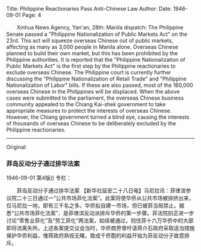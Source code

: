 Title: Philippine Reactionaries Pass Anti-Chinese Law
Author:
Date: 1946-09-01
Page: 4

　　Xinhua News Agency, Yan'an, 28th: Manila dispatch: The Philippine Senate passed a "Philippine Nationalization of Public Markets Act" on the 23rd. This act will squeeze overseas Chinese out of public markets, affecting as many as 3,000 people in Manila alone. Overseas Chinese planned to build their own market, but this has been prohibited by the Philippine authorities. It is reported that the "Philippine Nationalization of Public Markets Act" is the first step by the Philippine reactionaries to exclude overseas Chinese. The Philippine court is currently further discussing the "Philippine Nationalization of Retail Trade" and "Philippine Nationalization of Labor" bills. If these are also passed, most of the 160,000 overseas Chinese in the Philippines will be displaced. When the above cases were submitted to the parliament, the overseas Chinese business community appealed to the Chiang Kai-shek government to take appropriate measures to protect the interests of overseas Chinese. However, the Chiang government turned a blind eye, causing the interests of thousands of overseas Chinese to be deliberately excluded by the Philippine reactionaries.



<hr /> 

Original: 


### 菲岛反动分子通过排华法案

1946-09-01
第4版()
专栏：

　　菲岛反动分子通过排华法案
    【新华社延安二十八日电】马尼拉讯：菲律滨参议院二十三日通过一“公共市场菲化法案”。此案将使华侨从公共市场被排挤出来，仅马尼拉一地，即有三千名之多。华侨拟自建一市场，但已被菲当局禁止。据悉“公共市场菲化法案”，是菲律滨反动派排斥华侨的第一步骤。菲法院刻正进一步讨论“零售业菲化”及“劳工菲化”两法案，如续被通过，则住菲十六万华侨中的大部即将流离失所。上述各案提交议会当时，华侨商界曾吁请蒋介石政府采取适当措施保护华侨利益，惟蒋政府熟视无睹，致成千侨胞的利益开始为菲反动分子故意排斥。

